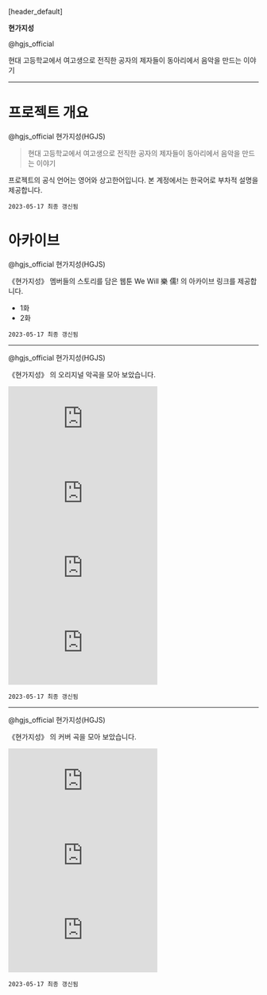 
[header_default]

**현가지성**

@hgjs_official

현대 고등학교에서 여고생으로 전직한 공자의 제자들이 동아리에서 음악을 만드는 이야기

---

# 프로젝트 개요

@hgjs_official 현가지성(HGJS)

> 현대 고등학교에서 여고생으로 전직한 공자의 제자들이 동아리에서 음악을 만드는 이야기

프로젝트의 공식 언어는 영어와 상고한어입니다. 본 계정에서는 한국어로 부차적 설명을 제공합니다.

`2023-05-17 최종 갱신됨`

# 아카이브

@hgjs_official 현가지성(HGJS)

《현가지성》 멤버들의 스토리를 담은 웹툰 We Will 樂 儒! 의 아카이브 링크를 제공합니다.

* 1화
* 2화

`2023-05-17 최종 갱신됨`

---

@hgjs_official 현가지성(HGJS)

《현가지성》 의 오리지널 악곡을 모아 보았습니다.

<iframe class="youtube" src="https://www.youtube.com/embed/hn4T41PSBok" title="YouTube video player" frameborder="0" allow="accelerometer; autoplay; clipboard-write; encrypted-media; gyroscope; picture-in-picture" allowfullscreen></iframe>
<iframe class="youtube" src="https://www.youtube.com/embed/SRbaVE-em6A" title="YouTube video player" frameborder="0" allow="accelerometer; autoplay; clipboard-write; encrypted-media; gyroscope; picture-in-picture" allowfullscreen></iframe>
<iframe class="youtube" src="https://www.youtube.com/embed/KZw7Zz2BgGo" title="YouTube video player" frameborder="0" allow="accelerometer; autoplay; clipboard-write; encrypted-media; gyroscope; picture-in-picture" allowfullscreen></iframe>
<iframe class="youtube" src="https://www.youtube.com/embed/04Yw2Zpp2jc" title="YouTube video player" frameborder="0" allow="accelerometer; autoplay; clipboard-write; encrypted-media; gyroscope; picture-in-picture" allowfullscreen></iframe>

`2023-05-17 최종 갱신됨`

---

@hgjs_official 현가지성(HGJS)

《현가지성》 의 커버 곡을 모아 보았습니다.

<iframe class="youtube" src="https://www.youtube.com/embed/bHUwbkks0Dk" title="YouTube video player" frameborder="0" allow="accelerometer; autoplay; clipboard-write; encrypted-media; gyroscope; picture-in-picture" allowfullscreen></iframe>
<iframe class="youtube" src="https://www.youtube.com/embed/-PLxTl8U-uA" title="YouTube video player" frameborder="0" allow="accelerometer; autoplay; clipboard-write; encrypted-media; gyroscope; picture-in-picture" allowfullscreen></iframe>
<iframe class="youtube" src="https://www.youtube.com/embed/S3rwvfKkqzo" title="YouTube video player" frameborder="0" allow="accelerometer; autoplay; clipboard-write; encrypted-media; gyroscope; picture-in-picture" allowfullscreen></iframe>

`2023-05-17 최종 갱신됨`